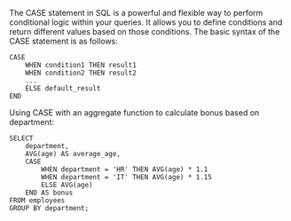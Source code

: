 The CASE statement in SQL is a powerful and flexible way to perform conditional logic within your queries. It allows you to define conditions and return different values based on those conditions. The basic syntax of the CASE statement is as follows:

```
CASE
    WHEN condition1 THEN result1
    WHEN condition2 THEN result2
    ...
    ELSE default_result
END
```

Using CASE with an aggregate function to calculate bonus based on department:

```
SELECT
    department,
    AVG(age) AS average_age,
    CASE
        WHEN department = 'HR' THEN AVG(age) * 1.1
        WHEN department = 'IT' THEN AVG(age) * 1.15
        ELSE AVG(age)
    END AS bonus
FROM employees
GROUP BY department;
```
